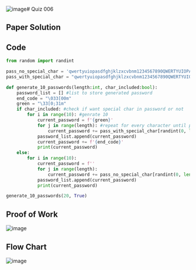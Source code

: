 ![image](https://github.com/user-attachments/assets/25ff393a-717e-477b-98e5-827bac5fe5f8)# Quiz 006

## Paper Solution

## Code
```.py
from random import randint

pass_no_special_char = 'qwertyuiopasdfghjklzxcvbnm1234567890QWERTYUIOPASDFGHJKLZXCVBNM' #search up string when no special char
pass_with_special_char = "qwertyuiopasdfghjklzxcvbnm1234567890QWERTYUIOPASDFGHJKLZXCVBNM!@#$%^&*()`~-_=+{}|:\"<>?[]\\;',./" #search up string when  special char

def generate_10_passwords(length:int, char_included:bool):
    password_list = [] #list to store generated password
    end_code = "\033[00m"
    green = "\33[0;31m"
    if char_included: #check if want special char in password or not 
        for i in range(10): #genrate 10
            current_password = f'{green}'
            for j in range(length): #repeat for every character until password length is reached
                current_password += pass_with_special_char[randint(0, len(pass_with_special_char) - 1)] #choose random character from string
            password_list.append(current_password)
            current_password += f'{end_code}'
            print(current_password)
    else:
        for i in range(10):
            current_password = f''
            for j in range(length):
                current_password += pass_no_special_char[randint(0, len(pass_no_special_char)  - 1)] #choose random character from string
            password_list.append(current_password)
            print(current_password)

generate_10_passwords(20, True)
```

## Proof of Work
![image](https://github.com/user-attachments/assets/7dcdb351-b9ec-4244-9054-5ccb324ce7c4)

## Flow Chart
![image](https://github.com/user-attachments/assets/053172c4-dee5-47d8-b3ed-5f25b6da67a4)


